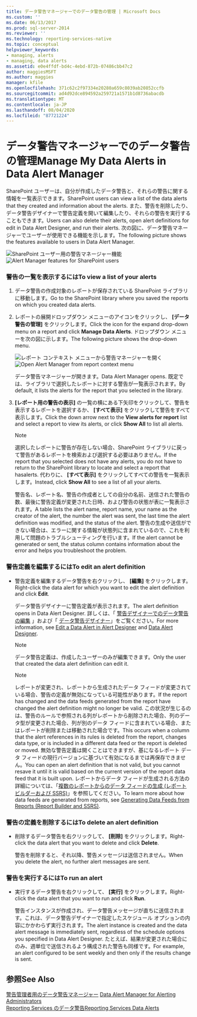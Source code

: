 ```yaml
---
title: データ警告マネージャーでのデータ警告の管理 | Microsoft Docs
ms.custom: ''
ms.date: 06/13/2017
ms.prod: sql-server-2014
ms.reviewer: ''
ms.technology: reporting-services-native
ms.topic: conceptual
helpviewer_keywords:
- managing, alerts
- managing, data alerts
ms.assetid: e0e4ffdf-bd4c-4ebd-872b-07486cbb47c2
author: maggiesMSFT
ms.author: maggies
manager: kfile
ms.openlocfilehash: 371c62c2f97334e20280a659c8039ab20852ccfb
ms.sourcegitcommit: ad4d92dce894592a259721a1571b1d8736abacdb
ms.translationtype: MT
ms.contentlocale: ja-JP
ms.lasthandoff: 08/04/2020
ms.locfileid: "87721224"
---
```

# <a name="manage-my-data-alerts-in-data-alert-manager"></a><span data-ttu-id="e0097-102">データ警告マネージャーでのデータ警告の管理</span><span class="sxs-lookup"><span data-stu-id="e0097-102">Manage My Data Alerts in Data Alert Manager</span></span>
  <span data-ttu-id="e0097-103">SharePoint ユーザーは、自分が作成したデータ警告と、それらの警告に関する情報を一覧表示できます。</span><span class="sxs-lookup"><span data-stu-id="e0097-103">SharePoint users can view a list of the data alerts that they created and information about the alerts.</span></span> <span data-ttu-id="e0097-104">また、警告を削除したり、データ警告デザイナーで警告定義を開いて編集したり、それらの警告を実行することもできます。</span><span class="sxs-lookup"><span data-stu-id="e0097-104">Users can also delete their alerts, open alert definitions for edit in Data Alert Designer, and run their alerts.</span></span> <span data-ttu-id="e0097-105">次の図に、データ警告マネージャーでユーザーが使用できる機能を示します。</span><span class="sxs-lookup"><span data-stu-id="e0097-105">The following picture shows the features available to users in Data Alert Manager.</span></span>  
  
 <span data-ttu-id="e0097-106">![SharePoint ユーザー用の警告マネージャー機能](media/rs-alertmanageriw.gif "SharePoint ユーザー用の警告マネージャー機能")</span><span class="sxs-lookup"><span data-stu-id="e0097-106">![Alert Manager features for SharePoint users](media/rs-alertmanageriw.gif "Alert Manager features for SharePoint users")</span></span>  
  
### <a name="to-view-a-list-of-your-alerts"></a><span data-ttu-id="e0097-107">警告の一覧を表示するには</span><span class="sxs-lookup"><span data-stu-id="e0097-107">To view a list of your alerts</span></span>  
  
1.  <span data-ttu-id="e0097-108">データ警告の作成対象のレポートが保存されている SharePoint ライブラリに移動します。</span><span class="sxs-lookup"><span data-stu-id="e0097-108">Go to the SharePoint library where you saved the reports on which you created data alerts.</span></span>  
  
2.  <span data-ttu-id="e0097-109">レポートの展開ドロップダウン メニューのアイコンをクリックし、 **[データ警告の管理]** をクリックします。</span><span class="sxs-lookup"><span data-stu-id="e0097-109">Click the icon for the expand drop-down menu on a report and click **Manage Data Alerts**.</span></span> <span data-ttu-id="e0097-110">ドロップダウン メニューを次の図に示します。</span><span class="sxs-lookup"><span data-stu-id="e0097-110">The following picture shows the drop-down menu.</span></span>  
  
     <span data-ttu-id="e0097-111">![レポート コンテキスト メニューから警告マネージャーを開く](media/rs-openalertmanager.gif "レポート コンテキスト メニューから警告マネージャーを開く")</span><span class="sxs-lookup"><span data-stu-id="e0097-111">![Open Alert Manager from report context menu](media/rs-openalertmanager.gif "Open Alert Manager from report context menu")</span></span>  
  
     <span data-ttu-id="e0097-112">データ警告マネージャーが開きます。</span><span class="sxs-lookup"><span data-stu-id="e0097-112">Data Alert Manager opens.</span></span> <span data-ttu-id="e0097-113">既定では、ライブラリで選択したレポートに対する警告が一覧表示されます。</span><span class="sxs-lookup"><span data-stu-id="e0097-113">By default, it lists the alerts for the report that you selected in the library.</span></span>  
  
3.  <span data-ttu-id="e0097-114">**[レポート用の警告の表示]** の一覧の横にある下矢印をクリックして、警告を表示するレポートを選択するか、 **[すべて表示]** をクリックして警告をすべて表示します。</span><span class="sxs-lookup"><span data-stu-id="e0097-114">Click the down arrow next to the **View alerts for report** list and select a report to view its alerts, or click **Show All** to list all alerts.</span></span>  
  
    > [!NOTE]  
    >  <span data-ttu-id="e0097-115">選択したレポートに警告が存在しない場合、SharePoint ライブラリに戻って警告があるレポートを検索および選択する必要はありません。</span><span class="sxs-lookup"><span data-stu-id="e0097-115">If the report that you selected does not have any alerts, you do not have to return to the SharePoint library to locate and select a report that hasalerts.</span></span> <span data-ttu-id="e0097-116">代わりに、 **[すべて表示]** をクリックしてすべての警告を一覧表示します。</span><span class="sxs-lookup"><span data-stu-id="e0097-116">Instead, click **Show All** to see a list of all your alerts.</span></span>  
  
     <span data-ttu-id="e0097-117">警告名、レポート名、警告の作成者としての自分の名前、送信された警告の数、最後に警告定義が変更された日時、および警告の状態が表に一覧表示されます。</span><span class="sxs-lookup"><span data-stu-id="e0097-117">A table lists the alert name, report name, your name as the creator of the alert, the number the alert was sent, the last time the alert definition was modified, and the status of the alert.</span></span> <span data-ttu-id="e0097-118">警告の生成や送信ができない場合は、エラーに関する情報が状態列に含まれているので、これを利用して問題のトラブルシューティングを行います。</span><span class="sxs-lookup"><span data-stu-id="e0097-118">If the alert cannot be generated or sent, the status column contains information about the error and helps you troubleshoot the problem.</span></span>  
  
### <a name="to-edit-an-alert-definition"></a><span data-ttu-id="e0097-119">警告定義を編集するには</span><span class="sxs-lookup"><span data-stu-id="e0097-119">To edit an alert definition</span></span>  
  
-   <span data-ttu-id="e0097-120">警告定義を編集するデータ警告を右クリックし、 **[編集]** をクリックします。</span><span class="sxs-lookup"><span data-stu-id="e0097-120">Right-click the data alert for which you want to edit the alert definition and click **Edit**.</span></span>  
  
     <span data-ttu-id="e0097-121">データ警告デザイナーに警告定義が表示されます。</span><span class="sxs-lookup"><span data-stu-id="e0097-121">The alert definition opens in Data Alert Designer.</span></span> <span data-ttu-id="e0097-122">詳しくは、「 [警告デザイナーでのデータ警告の編集](edit-a-data-alert-in-alert-designer.md) 」および「 [データ警告デザイナー](../../2014/reporting-services/data-alert-designer.md)」をご覧ください。</span><span class="sxs-lookup"><span data-stu-id="e0097-122">For more information, see [Edit a Data Alert in Alert Designer](edit-a-data-alert-in-alert-designer.md) and [Data Alert Designer](../../2014/reporting-services/data-alert-designer.md).</span></span>  
  
    > [!NOTE]  
    >  <span data-ttu-id="e0097-123">データ警告定義は、作成したユーザーのみが編集できます。</span><span class="sxs-lookup"><span data-stu-id="e0097-123">Only the user that created the data alert definition can edit it.</span></span>  
  
    > [!NOTE]  
    >  <span data-ttu-id="e0097-124">レポートが変更され、レポートから生成されたデータ フィードが変更されている場合、警告の定義が無効になっている可能性があります。</span><span class="sxs-lookup"><span data-stu-id="e0097-124">If the report has changed and the data feeds generated from the report have changed the alert definition might no longer be valid.</span></span> <span data-ttu-id="e0097-125">この状況が生じるのは、警告のルールで参照される列がレポートから削除された場合、列のデータ型が変更された場合、列が別のデータ フィードに含まれている場合、またはレポートが削除または移動された場合です。</span><span class="sxs-lookup"><span data-stu-id="e0097-125">This occurs when a column that the alert references in its rules is deleted from the report, changes data type, or is included in a different data feed or the report is deleted or moved.</span></span> <span data-ttu-id="e0097-126">無効な警告定義は開くことはできますが、基になるレポート データ フィードの現行バージョンに基づいて有効になるまでは再保存できません。</span><span class="sxs-lookup"><span data-stu-id="e0097-126">You can open an alert definition that is not valid, but you cannot resave it until it is valid based on the current version of the report data feed that it is built upon.</span></span> <span data-ttu-id="e0097-127">レポートからデータ フィードが生成される方法の詳細については、「[複数のレポートからのデータ フィードの生成 &#40;レポート ビルダーおよび SSRS&#41;](report-builder/generating-data-feeds-from-reports-report-builder-and-ssrs.md)」を参照してください。</span><span class="sxs-lookup"><span data-stu-id="e0097-127">To learn more about how data feeds are generated from reports, see [Generating Data Feeds from Reports &#40;Report Builder and SSRS&#41;](report-builder/generating-data-feeds-from-reports-report-builder-and-ssrs.md).</span></span>  
  
### <a name="to-delete-an-alert-definition"></a><span data-ttu-id="e0097-128">警告の定義を削除するには</span><span class="sxs-lookup"><span data-stu-id="e0097-128">To delete an alert definition</span></span>  
  
-   <span data-ttu-id="e0097-129">削除するデータ警告を右クリックして、 **[削除]** をクリックします。</span><span class="sxs-lookup"><span data-stu-id="e0097-129">Right-click the data alert that you want to delete and click **Delete**.</span></span>  
  
     <span data-ttu-id="e0097-130">警告を削除すると、それ以降、警告メッセージは送信されません。</span><span class="sxs-lookup"><span data-stu-id="e0097-130">When you delete the alert, no further alert messages are sent.</span></span>  
  
### <a name="to-run-an-alert"></a><span data-ttu-id="e0097-131">警告を実行するには</span><span class="sxs-lookup"><span data-stu-id="e0097-131">To run an alert</span></span>  
  
-   <span data-ttu-id="e0097-132">実行するデータ警告を右クリックして、 **[実行]** をクリックします。</span><span class="sxs-lookup"><span data-stu-id="e0097-132">Right-click the data alert that you want to run and click **Run**.</span></span>  
  
     <span data-ttu-id="e0097-133">警告インスタンスが作成され、データ警告メッセージが直ちに送信されます。これは、データ警告デザイナーで指定したスケジュール オプションの内容にかかわらず実行されます。</span><span class="sxs-lookup"><span data-stu-id="e0097-133">The alert instance is created and the data alert message is immediately sent, regardless of the schedule options you specified in Data Alert Designer.</span></span> <span data-ttu-id="e0097-134">たとえば、結果が変更された場合にのみ、週単位で送信されるよう構成された警告も同様です。</span><span class="sxs-lookup"><span data-stu-id="e0097-134">For example, an alert configured to be sent weekly and then only if the results change is sent.</span></span>  
  
## <a name="see-also"></a><span data-ttu-id="e0097-135">参照</span><span class="sxs-lookup"><span data-stu-id="e0097-135">See Also</span></span>  
 <span data-ttu-id="e0097-136">[警告管理者用のデータ警告マネージャー](../../2014/reporting-services/data-alert-manager-for-alerting-administrators.md) </span><span class="sxs-lookup"><span data-stu-id="e0097-136">[Data Alert Manager for Alerting Administrators](../../2014/reporting-services/data-alert-manager-for-alerting-administrators.md) </span></span>  
 [<span data-ttu-id="e0097-137">Reporting Services のデータ警告</span><span class="sxs-lookup"><span data-stu-id="e0097-137">Reporting Services Data Alerts</span></span>](../ssms/agent/alerts.md)  
  
  
